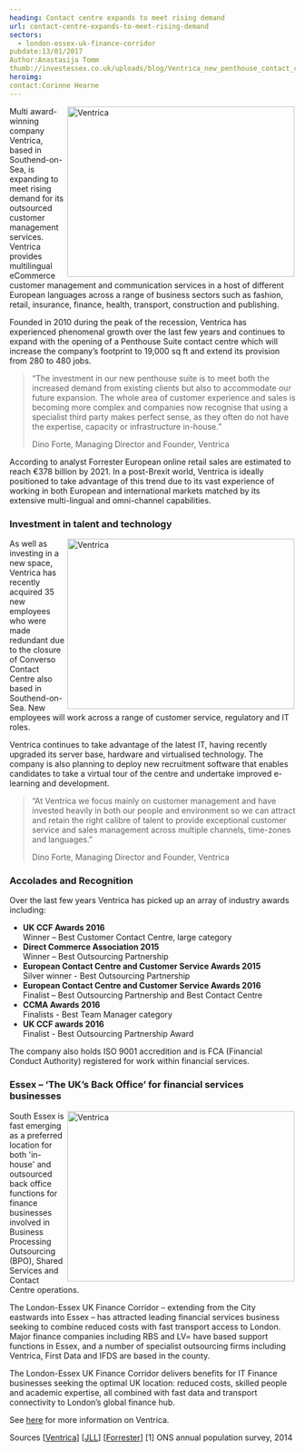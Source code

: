 ```yaml
---
heading: Contact centre expands to meet rising demand
url: contact-centre-expands-to-meet-rising-demand
sectors:
  - london-essex-uk-finance-corridor 
pubdate:13/01/2017
Author:Anastasija Tomm
thumb://investessex.co.uk/uploads/blog/Ventrica_new_penthouse_contact_centre_suite_165.jpg
heroimg:
contact:Corinne Hearne
---
```

<p><a href='http://www.ventrica.co.uk/news/news_content/ventrica-expands-contact-centre-to-330-seats-to-meet-rising-demand-for-its-outsourced-customer-management-services' target='_blank'><img alt='Ventrica's Penthouse Suite' src='http://www.investessex.co.uk/uploads/about/Ventrica_new_penthouse_contact_centre_suite_700.jpg' style='width: 400px; height: 300px; margin-left: 2px; margin-right: 2px; float: right;'/></a>Multi award-winning company Ventrica, based in Southend-on-Sea, is expanding to meet rising demand for its outsourced customer management services. Ventrica provides multilingual eCommerce customer management and communication services in a host of different European languages across a range of business sectors such as fashion, retail, insurance, finance, health, transport, construction and publishing.</p><p>Founded in 2010 during the peak of the recession, Ventrica has experienced phenomenal growth over the last few years and continues to expand with the opening of a Penthouse Suite contact centre which will increase the company’s footprint to 19,000 sq ft and extend its provision from 280 to 480 jobs.</p><blockquote><p>“The investment in our new penthouse suite is to meet both the increased demand from existing clients but also to accommodate our future expansion. The whole area of customer experience and sales is becoming more complex and companies now recognise that using a specialist third party makes perfect sense, as they often do not have the expertise, capacity or infrastructure in-house.”</p><p>Dino Forte, Managing Director and Founder, Ventrica</p></blockquote><p>According to analyst Forrester European online retail sales are estimated to reach €378 billion by 2021. In a post-Brexit world, Ventrica is ideally positioned to take advantage of this trend due to its vast experience of working in both European and international markets matched by its extensive multi-lingual and omni-channel capabilities.</p><h3>Investment in talent and technology</h3><p><img alt='Ventrica' src='http://www.investessex.co.uk/uploads/about/PTAIT_20150112_0588_400.jpg' style='width: 400px; height: 300px; margin-left: 2px; margin-right: 2px; float: right;'/>As well as investing in a new space, Ventrica has recently acquired 35 new employees who were made redundant due to the closure of Converso Contact Centre also based in Southend-on-Sea. New employees will work across a range of customer service, regulatory and IT roles.</p><p>Ventrica continues to take advantage of the latest IT, having recently upgraded its server base, hardware and virtualised technology. The company is also planning to deploy new recruitment software that enables candidates to take a virtual tour of the centre and undertake improved e-learning and development.</p><blockquote><p>“At Ventrica we focus mainly on customer management and have invested heavily in both our people and environment so we can attract and retain the right calibre of talent to provide exceptional customer service and sales management across multiple channels, time-zones and languages.”</p><p>Dino Forte, Managing Director and Founder, Ventrica</p></blockquote><h3>Accolades and Recognition</h3><p>Over the last few years Ventrica has picked up an array of industry awards including:</p><ul><li><strong>UK CCF Awards 2016 </strong><br/>	Winner – Best Customer Contact Centre, large category</li><li><strong>Direct Commerce Association 2015</strong><br/>	Winner – Best Outsourcing Partnership </li><li><strong>European Contact Centre and Customer Service Awards 2015 </strong><br/>	Silver winner - Best Outsourcing Partnership</li><li><strong>European Contact Centre and Customer Service Awards 2016</strong><br/>	Finalist – Best Outsourcing Partnership and Best Contact Centre</li><li><strong>CCMA Awards 2016</strong><br/>	Finalists - Best Team Manager category </li><li><strong>UK CCF awards 2016</strong><br/>	Finalist - Best Outsourcing Partnership Award  </li></ul><p>The company also holds ISO 9001 accredition and is FCA (Financial Conduct Authority) registered for work within financial services.</p><h3>Essex – ‘The UK’s Back Office’ for financial services businesses</h3><p><a href='http://www.ventrica.co.uk/news/news_content/ventrica-expands-contact-centre-to-330-seats-to-meet-rising-demand-for-its-outsourced-customer-management-services' target='_blank'><img alt='Ventrica's Penthouse Suite' src='http://www.investessex.co.uk/uploads/about/Ventrica-new-Penthouse-contact-centre-suite-400.jpg' style='width: 400px; height: 300px; margin-left: 2px; margin-right: 2px; float: right;'/></a>South Essex is fast emerging as a preferred location for both 'in-house' and outsourced back office functions for finance businesses involved in Business Processing Outsourcing (BPO), Shared Services and Contact Centre operations.</p><p>The London-Essex UK Finance Corridor – extending from the City eastwards into Essex – has attracted leading financial services business seeking to combine reduced costs with fast transport access to London. Major finance companies including RBS and LV= have based support functions in Essex, and a number of specialist outsourcing firms including Ventrica, First Data and IFDS are based in the county.</p><p>The London-Essex UK Finance Corridor delivers benefits for IT Finance businesses seeking the optimal UK location: reduced costs, skilled people and academic expertise, all combined with fast data and transport connectivity to London’s global finance hub.</p><p>See <a href='http://investessex.co.uk/studies/case-studies/ventrica' target='_blank'>here</a> for more information on Ventrica.</p><p>Sources [<a href='http://www.ventrica.co.uk/news/news_content/ventrica-expands-contact-centre-to-330-seats-to-meet-rising-demand-for-its-outsourced-customer-management-services' target='_blank'>Ventrica</a>] [<a href='http://www.jll.co.uk/united-kingdom/en-gb/news/1865/companies-re-shoring-risen-uk' target='_blank'>JLL</a>] [<a href='https://www.forrester.com/Online+Sales+Will+Make+Up+12+Of+Western+Europes+Retail+Sales+By+2021/-/E-PRE9644' target='_blank'>Forrester</a>] [1] ONS annual population survey, 2014</p>